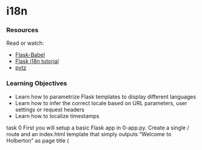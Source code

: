 # i18n
### Resources
Read or watch:

- [Flask-Babel](https://intranet.alxswe.com/rltoken/fBpGjDt2BFuBFiz-jwublQ)
- [Flask i18n tutorial](https://intranet.alxswe.com/rltoken/RtGz7pI7TKnYqrMMG9rWMg)
- [pytz](https://intranet.alxswe.com/rltoken/7rrCz4pkpqAn4FfRZ2Vsvw)

### Learning Objectives
- Learn how to parametrize Flask templates to display different languages
- Learn how to infer the correct locale based on URL parameters, user settings or request headers
- Learn how to localize timestamps

task 0
First you will setup a basic Flask app in 0-app.py. Create a single / route and an index.html template that simply outputs “Welcome to Holberton” as page title (<title>) and “Hello world” as header (<h1>).

task 1: Basic Babel setup.  
Then instantiate the Babel object in your app. Store it in a module-level variable named babel.

In order to configure available languages in our app, you will create a Config class that has a LANGUAGES class attribute equal to ["en", "fr"].

Use Config to set Babel’s default locale ("en") and timezone ("UTC").

Use that class as config for your Flask app.

task 2: get locale from request.  
Create a get_locale function with the babel.localeselector decorator. Use request.accept_languages to determine the best match with our supported languages.

3. Parametrize templates
Use the _ or gettext function to parametrize your templates. Use the message IDs home_title and home_header.

Create a babel.cfg file containing
```
[python: **.py]
[jinja2: **/templates/**.html]
extensions=jinja2.ext.autoescape,jinja2.ext.with_
```

Then initialize your translations with
```
$ pybabel extract -F babel.cfg -o messages.pot .
```
and your two dictionaries with

```
$ pybabel init -i messages.pot -d translations -l en
$ pybabel init -i messages.pot -d translations -l fr
```

4. Force locale with URL parameter

In this task, you will implement a way to force a particular locale by passing the locale=fr parameter to your app’s URLs.

In your get_locale function, detect if the incoming request contains locale argument and ifs value is a supported locale, return it. If not or if the parameter is not present, resort to the previous default behavior.

Now you should be able to test different translations by visiting http://127.0.0.1:5000?locale=[fr|en].

Visiting http://127.0.0.1:5000/?locale=fr should display this level 1 heading:
Bonjour monde!